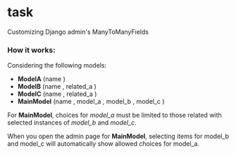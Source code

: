 # task

Customizing Django admin's ManyToManyFields

### How it works:

Considering the following models:
  - **ModelA** (name <CharField>)
  - **ModelB** (name <CharField>, related_a <ForeignKey>)
  - **ModelC** (name <CharField>, related_a <ForeignKey>)
  - **MainModel** (name <CharField>, model_a <ManyToManyField>, model_b <ManyToManyField>, model_c <ManyToManyField>)

For **MainModel**, choices for *model_a* must be limited to those related with selected instances of *model_b* and *model_c*.

When you open the admin page for **MainModel**, selecting items for model_b and model_c will automatically show allowed choices for model_a.
